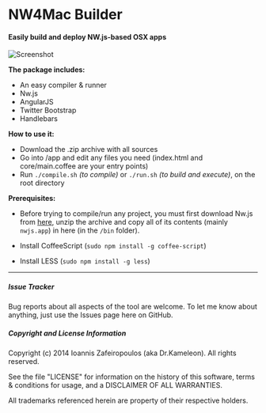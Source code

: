 # NW4Mac Builder

#### Easily build and deploy NW.js-based OSX apps

![Screenshot](http://s8.postimg.org/rurqjrn0l/Screen_Shot_2015_07_04_at_14_18_05.png)

**The package includes:**

- An easy compiler & runner
- Nw.js
- AngularJS
- Twitter Bootstrap
- Handlebars


**How to use it:**

- Download the .zip archive with all sources
- Go into /app and edit any files you need (index.html and core/main.coffee are your entry points)
- Run `./compile.sh` *(to compile)* or `./run.sh` *(to build and execute)*, on the root directory

**Prerequisites:**

- Before trying to compile/run any project, you must first download Nw.js from [here](http://dl.nwjs.io/v0.12.2/nwjs-v0.12.2-osx-x64.zip), unzip the archive and copy all of its contents (mainly `nwjs.app`) in here (in the `/bin` folder).

- Install CoffeeScript (`sudo npm install -g coffee-script`)

- Install LESS (`sudo npm install -g less`)

-----

##### Issue Tracker

Bug reports about all aspects of the tool are welcome. To let me know about anything, just use the Issues page here on GitHub.

##### Copyright and License Information

Copyright (c) 2014 Ioannis Zafeiropoulos (aka Dr.Kameleon). 
All rights reserved. 

See the file "LICENSE" for information on the history of this software, terms &
conditions for usage, and a DISCLAIMER OF ALL WARRANTIES.

All trademarks referenced herein are property of their respective holders.

